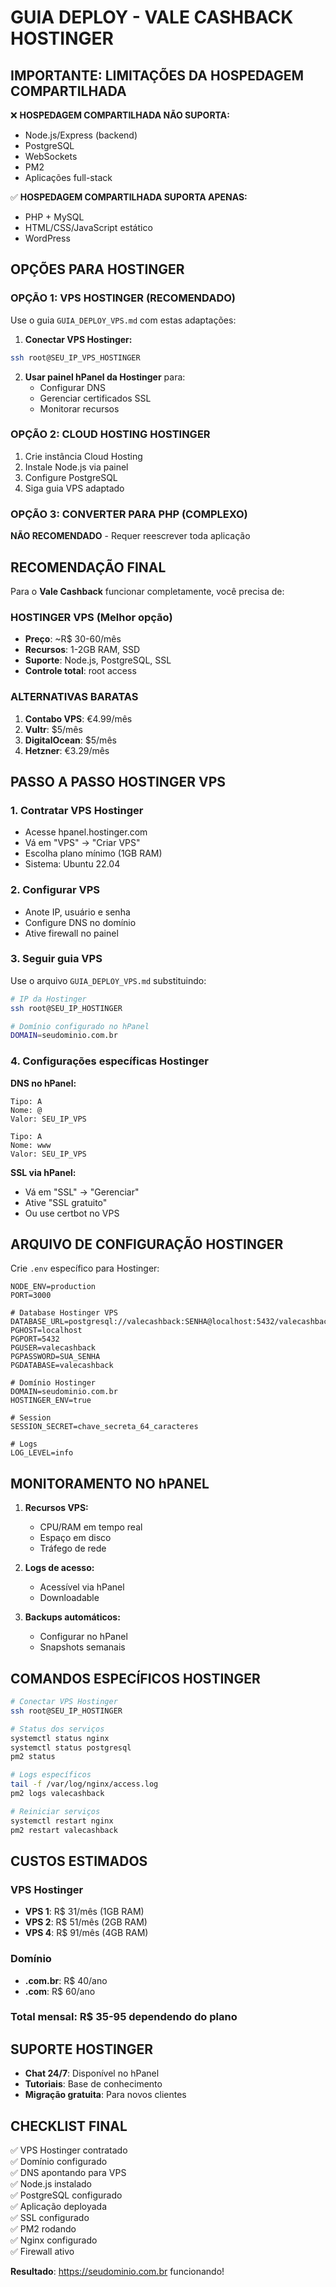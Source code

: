 # GUIA DEPLOY - VALE CASHBACK HOSTINGER

## IMPORTANTE: LIMITAÇÕES DA HOSPEDAGEM COMPARTILHADA

❌ **HOSPEDAGEM COMPARTILHADA NÃO SUPORTA:**
- Node.js/Express (backend)
- PostgreSQL
- WebSockets
- PM2
- Aplicações full-stack

✅ **HOSPEDAGEM COMPARTILHADA SUPORTA APENAS:**
- PHP + MySQL
- HTML/CSS/JavaScript estático
- WordPress

## OPÇÕES PARA HOSTINGER

### OPÇÃO 1: VPS HOSTINGER (RECOMENDADO)
Use o guia `GUIA_DEPLOY_VPS.md` com estas adaptações:

1. **Conectar VPS Hostinger:**
```bash
ssh root@SEU_IP_VPS_HOSTINGER
```

2. **Usar painel hPanel da Hostinger** para:
   - Configurar DNS
   - Gerenciar certificados SSL
   - Monitorar recursos

### OPÇÃO 2: CLOUD HOSTING HOSTINGER
1. Crie instância Cloud Hosting
2. Instale Node.js via painel
3. Configure PostgreSQL
4. Siga guia VPS adaptado

### OPÇÃO 3: CONVERTER PARA PHP (COMPLEXO)
**NÃO RECOMENDADO** - Requer reescrever toda aplicação

## RECOMENDAÇÃO FINAL

Para o **Vale Cashback** funcionar completamente, você precisa de:

### HOSTINGER VPS (Melhor opção)
- **Preço**: ~R$ 30-60/mês
- **Recursos**: 1-2GB RAM, SSD
- **Suporte**: Node.js, PostgreSQL, SSL
- **Controle total**: root access

### ALTERNATIVAS BARATAS
1. **Contabo VPS**: €4.99/mês
2. **Vultr**: $5/mês  
3. **DigitalOcean**: $5/mês
4. **Hetzner**: €3.29/mês

## PASSO A PASSO HOSTINGER VPS

### 1. Contratar VPS Hostinger
- Acesse hpanel.hostinger.com
- Vá em "VPS" → "Criar VPS"
- Escolha plano mínimo (1GB RAM)
- Sistema: Ubuntu 22.04

### 2. Configurar VPS
- Anote IP, usuário e senha
- Configure DNS no domínio
- Ative firewall no painel

### 3. Seguir guia VPS
Use o arquivo `GUIA_DEPLOY_VPS.md` substituindo:
```bash
# IP da Hostinger
ssh root@SEU_IP_HOSTINGER

# Domínio configurado no hPanel
DOMAIN=seudominio.com.br
```

### 4. Configurações específicas Hostinger

**DNS no hPanel:**
```
Tipo: A
Nome: @
Valor: SEU_IP_VPS

Tipo: A  
Nome: www
Valor: SEU_IP_VPS
```

**SSL via hPanel:**
- Vá em "SSL" → "Gerenciar"
- Ative "SSL gratuito" 
- Ou use certbot no VPS

## ARQUIVO DE CONFIGURAÇÃO HOSTINGER

Crie `.env` específico para Hostinger:

```env
NODE_ENV=production
PORT=3000

# Database Hostinger VPS
DATABASE_URL=postgresql://valecashback:SENHA@localhost:5432/valecashback
PGHOST=localhost
PGPORT=5432
PGUSER=valecashback
PGPASSWORD=SUA_SENHA
PGDATABASE=valecashback

# Domínio Hostinger
DOMAIN=seudominio.com.br
HOSTINGER_ENV=true

# Session
SESSION_SECRET=chave_secreta_64_caracteres

# Logs
LOG_LEVEL=info
```

## MONITORAMENTO NO hPANEL

1. **Recursos VPS:**
   - CPU/RAM em tempo real
   - Espaço em disco
   - Tráfego de rede

2. **Logs de acesso:**
   - Acessível via hPanel
   - Downloadable

3. **Backups automáticos:**
   - Configurar no hPanel
   - Snapshots semanais

## COMANDOS ESPECÍFICOS HOSTINGER

```bash
# Conectar VPS Hostinger
ssh root@SEU_IP_HOSTINGER

# Status dos serviços
systemctl status nginx
systemctl status postgresql
pm2 status

# Logs específicos
tail -f /var/log/nginx/access.log
pm2 logs valecashback

# Reiniciar serviços
systemctl restart nginx
pm2 restart valecashback
```

## CUSTOS ESTIMADOS

### VPS Hostinger
- **VPS 1**: R$ 31/mês (1GB RAM)
- **VPS 2**: R$ 51/mês (2GB RAM) 
- **VPS 4**: R$ 91/mês (4GB RAM)

### Domínio
- **.com.br**: R$ 40/ano
- **.com**: R$ 60/ano

### Total mensal: R$ 35-95 dependendo do plano

## SUPORTE HOSTINGER

- **Chat 24/7**: Disponível no hPanel
- **Tutoriais**: Base de conhecimento
- **Migração gratuita**: Para novos clientes

## CHECKLIST FINAL

✅ VPS Hostinger contratado  
✅ Domínio configurado  
✅ DNS apontando para VPS  
✅ Node.js instalado  
✅ PostgreSQL configurado  
✅ Aplicação deployada  
✅ SSL configurado  
✅ PM2 rodando  
✅ Nginx configurado  
✅ Firewall ativo  

**Resultado**: https://seudominio.com.br funcionando!